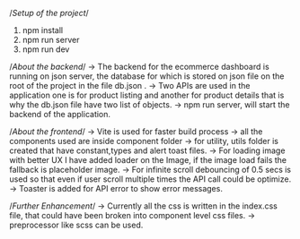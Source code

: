 /*Setup of the project*/
1. npm install
2. npm run server
3. npm run dev


/*About the backend*/
-> The backend for the ecommerce dashboard is running on json server, the database for which is stored on json file on the root of the project in the file db.json .
-> Two APIs are used in the application one is for product listing and another for product details that is why the db.json file have two list of objects.
-> npm run server, will start the backend of the application. 

/*About the frontend*/
-> Vite is used for faster build process
-> all the components used are inside component folder
-> for utility, utils folder is created that have constant,types and alert toast files.
-> For loading image with better UX I have added loader on the Image, if the image load fails the fallback is placeholder image.
-> For infinite scroll debouncing of 0.5 secs is used so that even if user scroll multiple times the API call could be optimize.
-> Toaster is added for API error to show error messages.

/*Further Enhancement*/
-> Currently all the css is written in the index.css file, that could have been broken into component level css files.
-> preprocessor like scss can be used.
